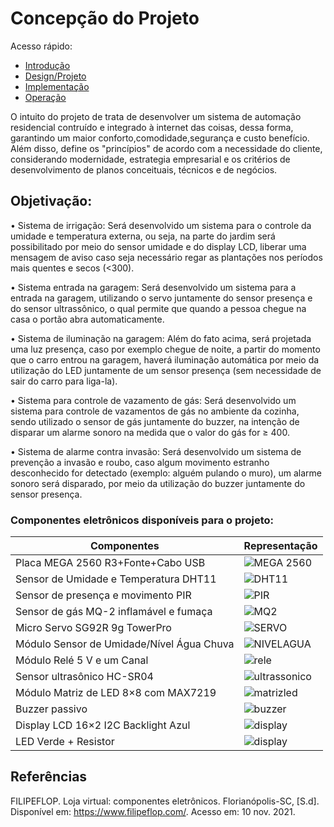 # Concepção do Projeto

Acesso rápido:
  
 - [Introdução](./introdução.md)
  - [Design/Projeto](./design.md)
  - [Implementação](./implementação.md)
  - [Operação](./operação.md)

  O intuito do projeto  de trata de desenvolver um sistema de automação residencial contruído e integrado à internet das coisas, dessa forma, garantindo um maior conforto,comodidade,segurança e custo benefício. Além disso, define os "princípios" de acordo com a necessidade do cliente, considerando modernidade, estrategia empresarial e os critérios de desenvolvimento de planos conceituais, técnicos e de negócios.
  
  ## Objetivação:
  
  •	Sistema de irrigação:
Será desenvolvido um sistema para o controle da umidade e temperatura externa, ou seja, na parte do jardim será possibilitado por meio do sensor umidade e do display LCD, liberar uma mensagem de aviso caso seja necessário regar as plantações nos períodos mais quentes e secos (<300).

•	Sistema entrada na garagem:
Será desenvolvido um sistema para a entrada na garagem, utilizando o servo juntamente do sensor presença e do sensor ultrassônico, o qual permite que quando a pessoa chegue na casa o portão abra automaticamente. 

•	Sistema de iluminação na garagem:
Além do fato acima, será projetada uma luz presença, caso por exemplo chegue de noite, a partir do momento que o carro entrou na garagem, haverá iluminação automática por meio da utilização do LED juntamente de um sensor presença (sem necessidade de sair do carro para liga-la).

•	Sistema para controle de vazamento de gás:
Será desenvolvido um sistema para controle de vazamentos de gás no ambiente da cozinha, sendo utilizado o sensor de gás juntamente do buzzer, na intenção de disparar um alarme sonoro na medida que o valor do gás for ≥ 400.

•	Sistema de alarme contra invasão:
Será desenvolvido um sistema de prevenção a invasão e roubo, caso algum movimento estranho desconhecido for detectado (exemplo: alguém pulando o muro), um alarme sonoro será disparado, por meio da utilização do buzzer juntamente do sensor presença.  
  
### Componentes eletrônicos disponíveis para o projeto:

| Componentes                          |Representação       |
| -------------------------------------|------------------- |
|  Placa MEGA 2560 R3+Fonte+Cabo USB          |![MEGA 2560](https://www.filipeflop.com/wp-content/uploads/2017/07/1AC04-1.jpg) |
|Sensor de Umidade e Temperatura DHT11        | ![DHT11](https://www.filipeflop.com/wp-content/uploads/2017/07/Dht11.jpg) |
|Sensor de presença e movimento PIR        | ![PIR](https://www.filipeflop.com/wp-content/uploads/2017/07/1220801-2.jpg) |
|Sensor de gás MQ-2 inflamável e fumaça     |![MQ2](https://www.filipeflop.com/wp-content/uploads/2017/07/sku_193001_2.png) |
|   Micro Servo SG92R 9g TowerPro           |![SERVO](https://cdn.awsli.com.br/600x450/535/535286/produto/121183340/f853b364ba.jpg) |
|Módulo Sensor de Umidade/Nível Água Chuva | ![NIVELAGUA](https://cdn.awsli.com.br/600x700/468/468162/produto/25255981/eb4cd1de03.jpg) |
|   Módulo Relé 5 V e um Canal                            |![rele](https://www.filipeflop.com/wp-content/uploads/2017/07/SKU099653h.jpg) |
|   Sensor ultrasônico HC-SR04                             | ![ultrassonico](https://cdn.awsli.com.br/600x700/78/78150/produto/2888532/62bc744cec.jpg) |
|   Módulo Matriz de LED 8×8 com MAX7219    | ![matrizled](https://www.usinainfo.com.br/1017274-thickbox_default/modulo-matriz-de-led-8x8-vermelho-max7219-jumpers.jpg) |
|   Buzzer passivo                                                     | ![buzzer](https://www.filipeflop.com/wp-content/uploads/2017/07/2-142.jpg) |
|   Display LCD 16×2 I2C Backlight Azul             | ![display](https://cdn.awsli.com.br/600x700/468/468162/produto/19414150/display-lcd-16x2-i2c-backlight-azul-7ff37942.jpg) |
|   LED Verde + Resistor             | ![display]( https://http2.mlstatic.com/D_NQ_NP_880713-MLB42892435467_072020-O.webp) |

## Referências
FILIPEFLOP. Loja virtual: componentes eletrônicos. Florianópolis-SC, [S.d]. Disponível em: https://www.filipeflop.com/. Acesso em: 10 nov. 2021.
